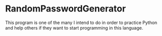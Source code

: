 # RandomPasswordGenerator

This program is one of the many I intend to do in order to practice Python and help others if they want to start programming in this language.
